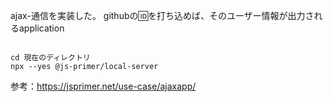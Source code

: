 ajax-通信を実装した。
githubの🆔を打ち込めば、そのユーザー情報が出力されるapplication



```起動するには、下記のコマンド

cd 現在のディレクトリ
npx --yes @js-primer/local-server

```

参考：https://jsprimer.net/use-case/ajaxapp/